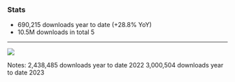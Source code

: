 ### Stats

- 690,215 downloads year to date (+28.8% YoY)
- 10.5M downloads in total
5
---

[![](/img/downloads-stryker-js.png)](https://npm-stat.com/charts.html?package=%40stryker-mutator%2Fcore&from=2018-01-01&to=2024-03-01) <!-- .element target="_blank" -->

Notes:
2,438,485 downloads year to date 2022
3,000,504 downloads year to date 2023
